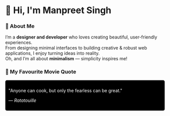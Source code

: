 # 👋 Hi, I'm Manpreet Singh

### 🌟 About Me
I’m a **designer and developer** who loves creating beautiful, user-friendly experiences.  
From designing minimal interfaces to building creative & robust web applications, I enjoy turning ideas into reality.<br/>
Oh, and I’m all about **minimalism** — simplicity inspires me!

### 🔖 My Favourite Movie Quote
<div style="background-color: black; color: white; padding: 10px; border-radius: 5px;">
  <p>"Anyone can cook, but only the fearless can be great."</p>
  <p>— <i>Ratatouille</i></p>
</div>
